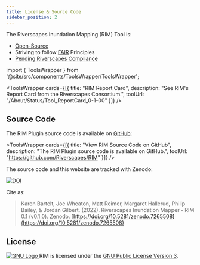 ```yaml
---
title: License & Source Code
sidebar_position: 2
---
```



The Riverscapes Inundation Mapping (RIM) Tool is:
- [Open-Source](https://github.com/Riverscapes/RIM)
- Striving to follow [FAIR](https://force11.org/info/the-fair-data-principles/) Principles
- [Pending Riverscapes Compliance](https://riverscapes.net/Tools/#riverscapes-compliant-tools) 


import { ToolsWrapper } from '@site/src/components/ToolsWrapper/ToolsWrapper';

<ToolsWrapper
  cards={[{
    title: "RIM Report Card",
    description: "See RIM's Report Card from the Riverscapes Consortium.",
    toolUrl: "/About/Status/Tool_ReportCard_0-1-00"
  }]}
/>

## Source Code
The RIM Plugin source code is available on [GitHub](https://github.com/Riverscapes/RIM):



<ToolsWrapper
  cards={[{
    title: "View RIM Source Code on GitHub",
    description: "The RIM Plugin source code is available on GitHub.",
    toolUrl: "https://github.com/Riverscapes/RIM"
  }]}
/>


The source code and this website are tracked with Zenodo:

[![DOI](https://zenodo.org/badge/DOI/10.5281/zenodo.7265508.svg)](https://doi.org/10.5281/zenodo.7265508)

Cite as:
> Karen Bartelt, Joe Wheaton, Matt Reimer, Margaret Hallerud, Philip Bailey, & Jordan Gilbert. (2022). Riverscapes Inundation Mapper - RIM 0.1 (v0.1.0). Zenodo. [https://doi.org/10.5281/zenodo.7265508](https://doi.org/10.5281/zenodo.7265508)



## License

[
  ![GNU Logo](https://www.gnu.org/graphics/heckert_gnu.transp.small.png)
](https://www.gnu.org/licenses/gpl-3.0.en.html)
RIM is licensed under the [GNU Public License Version 3](https://github.com/Riverscapes/RIM/blob/docs/LICENSE).

